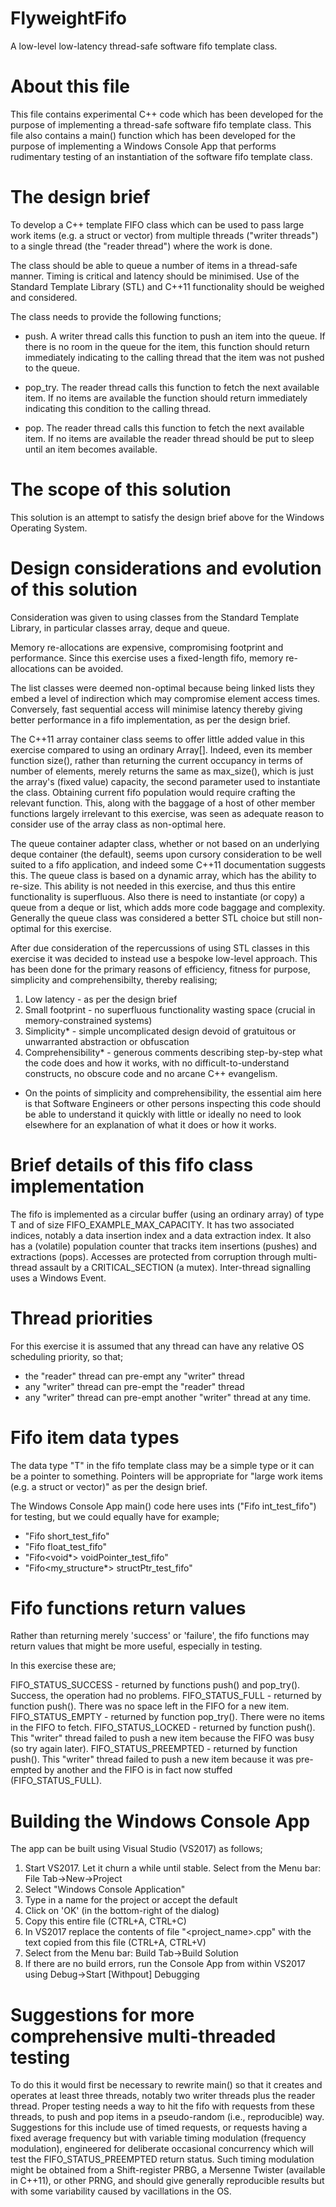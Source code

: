 # FlyweightFifo

A low-level low-latency thread-safe software fifo template class.


About this file
===============

This file contains experimental C++ code which has been developed for the purpose of implementing a thread-safe software fifo template class.
This file also contains a main() function which has been developed for the purpose of implementing a Windows Console App that performs rudimentary testing of an instantiation of the software fifo template class.


The design brief
================

To develop a C++ template FIFO class which can be used to pass large work items (e.g. a struct or vector) from multiple threads ("writer threads") to a single thread (the "reader thread") where the work is done.

The class should be able to queue a number of items in a thread-safe manner.
Timing is critical and latency should be minimised.
Use of the Standard Template Library (STL) and C++11 functionality should be weighed and considered.

The class needs to provide the following functions;

- push.
A writer thread calls this function to push an item into the queue.
If there is no room in the queue for the item, this function should return immediately indicating to the calling thread that the item was not pushed to the queue.

- pop_try.
The reader thread calls this function to fetch the next available item.
If no items are available the function should return immediately indicating this condition to the calling thread.

- pop.
The reader thread calls this function to fetch the next available item.
If no items are available the reader thread should be put to sleep until an item becomes available.


The scope of this solution
==========================
                
This solution is an attempt to satisfy the design brief above for the Windows Operating System.


Design considerations and evolution of this solution
====================================================

Consideration was given to using classes from the Standard Template Library, in particular classes array, deque and queue.

Memory re-allocations are expensive, compromising footprint and performance. Since this exercise uses a fixed-length fifo, memory re-allocations can be avoided.

The list classes were deemed non-optimal because being linked lists they embed a level of indirection which may compromise element access times. Conversely, fast sequential access will minimise latency thereby giving better performance in a fifo implementation, as per the design brief.

The C++11 array container class seems to offer little added value in this exercise compared to using an ordinary Array[]. Indeed, even its member function size(), rather than returning the current occupancy in terms of number of elements, merely returns the same as max_size(), which is just the array's (fixed value) capacity, the second parameter used to instantiate the class.
Obtaining current fifo population would require crafting the relevant function. This, along with the baggage of a host of other member functions largely irrelevant to this exercise, was seen as adequate reason to consider use of the array class as non-optimal here.

The queue container adapter class, whether or not based on an underlying deque container (the default), seems upon cursory consideration to be well suited to a fifo application, and indeed some C++11 documentation suggests this.
The queue class is based on a dynamic array, which has the ability to re-size. This ability is not needed in this exercise, and thus this entire functionality is superfluous. Also there is need to instantiate (or copy) a queue from a deque or list, which adds more code baggage and complexity.
Generally the queue class was considered a better STL choice but still non-optimal for this exercise.

After due consideration of the repercussions of using STL classes in this exercise it was decided to instead use a bespoke low-level approach. This has been done for the primary reasons of efficiency, fitness for purpose, simplicity and comprehensibilty, thereby realising;

1. Low latency - as per the design brief
2. Small footprint - no superfluous functionality wasting space (crucial in memory-constrained systems)
3. Simplicity* - simple uncomplicated design devoid of gratuitous or unwarranted abstraction or obfuscation
4. Comprehensibility* - generous comments describing step-by-step what the code does and how it works,
    with no difficult-to-understand constructs, no obscure code and no arcane C++ evangelism.

* On the points of simplicity and comprehensibility, the essential aim here is that Software Engineers or other persons inspecting this code should be able to understand it quickly with little or ideally no need to look elsewhere for an explanation of what it does or how it works.


Brief details of this fifo class implementation
===============================================

The fifo is implemented as a circular buffer (using an ordinary array) of type T and of size FIFO_EXAMPLE_MAX_CAPACITY.
It has two associated indices, notably a data insertion index and a data extraction index.
It also has a (volatile) population counter that tracks item insertions (pushes) and extractions (pops).
Accesses are protected from corruption through multi-thread assault by a CRITICAL_SECTION (a mutex).
Inter-thread signalling uses a Windows Event.


Thread priorities
=================

For this exercise it is assumed that any thread can have any relative OS scheduling priority, so that;
- the "reader" thread can pre-empt any "writer" thread
- any "writer" thread can pre-empt the "reader" thread
- any "writer" thread can pre-empt another "writer" thread at any time.
                

Fifo item data types
====================

The data type "T" in the fifo template class may be a simple type or it can be a pointer to something.
Pointers will be appropriate for "large work items (e.g. a struct or vector)" as per the design brief.

The Windows Console App main() code here uses ints ("Fifo<int> int_test_fifo") for testing, but we could equally have for example;

- "Fifo<short> short_test_fifo"
- "Fifo<float> float_test_fifo"
- "Fifo<void*> voidPointer_test_fifo"
- "Fifo<my_structure*> structPtr_test_fifo"


Fifo functions return values
============================

Rather than returning merely 'success' or 'failure', the fifo functions may return values that might be more useful, especially in testing.

In this exercise these are;

FIFO_STATUS_SUCCESS   - returned by functions push() and pop_try(). Success, the operation had no problems.
FIFO_STATUS_FULL      - returned by function push(). There was no space left in the FIFO for a new item.
FIFO_STATUS_EMPTY     - returned by function pop_try(). There were no items in the FIFO to fetch.
FIFO_STATUS_LOCKED    - returned by function push(). This "writer" thread failed to push a new item because
                        the FIFO was busy (so try again later).
FIFO_STATUS_PREEMPTED - returned by function push(). This "writer" thread failed to push a new item because
                        it was pre-empted by another and the FIFO is in fact now stuffed (FIFO_STATUS_FULL).


Building the Windows Console App
================================

The app can be built using Visual Studio (VS2017) as follows;

1. Start VS2017. Let it churn a while until stable. Select from the Menu bar: File Tab->New->Project
2. Select "Windows Console Application"
3. Type in a name for the project or accept the default
4. Click on 'OK' (in the bottom-right of the dialog)
5. Copy this entire file (CTRL+A, CTRL+C)
6. In VS2017 replace the contents of file "<project_name>.cpp" with the text copied from this file (CTRL+A, CTRL+V)
7. Select from the Menu bar: Build Tab->Build Solution
8. If there are no build errors, run the Console App from within VS2017 using Debug->Start [Withpout] Debugging


Suggestions for more comprehensive multi-threaded testing
=========================================================

To do this it would first be necessary to rewrite main() so that it creates and operates at least three threads, notably two writer threads plus the reader thread.
Proper testing needs a way to hit the fifo with requests from these threads, to push and pop items in a pseudo-random (i.e., reproducible) way.
Suggestions for this include use of timed requests, or requests having a fixed average frequency but with variable timing modulation (frequency modulation), engineered for deliberate occasional concurrency which will test the FIFO_STATUS_PREEMPTED return status.
Such timing modulation might be obtained from a Shift-register PRBG, a Mersenne Twister (available in C++11), or other PRNG, and should give generally reproducible results but with some variability caused by vacillations in the OS.

